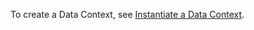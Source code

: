 To create a Data Context, see [Instantiate a Data Context](/oss/guides/setup/configuring_data_contexts/instantiating_data_contexts/instantiate_data_context.md).
